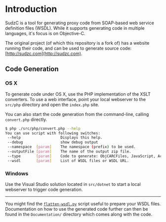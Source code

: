 # Introduction

SudzC is a tool for generating proxy code from SOAP-based web service definition
files (WSDL). While it supports generating code in multiple languages, it's
focus is on Objective-C.

The original project (of which this repository is a fork of) has a website running their code, and can be used to generate source code: [http://sudzc.com](http://sudzc.com).

## Code Generation

### OS X

To generate code under OS X, use the PHP implementation of the XSLT converters. To use a web interface, point your local webserver to the `src/php` directory and open the `index.php` site.

You can also start the code generation from the command-line, calling `convert.php` directly.

```sh
$ php ./src/php/convert.php --help
You can use script with following switches:
 --help                  Displays this help.
 --debug                 show debug output
 --namespace  [param]    The namespace (prefix) to be used.
 --outputFile [param]    The name of the output zip file.
 --type       [param]    Code to generate: ObjCARCFiles, JavaScript, ActionScript
 --wsdl       [param]    List of WSDL files or WSDL URL.
 ```

### Windows

Use the Visual Studio solution located in `src/dotnet` to start a local webserver to trigger code generation.
   
---

You might find the
[`flatten-wsdl.py`](https://github.com/amaechler/FlatWSDL) script useful to
prepare your WSDL files. Documentation on how to use the generated code further
can then be found in the `Documentation/` directory which comes along with the
code.
